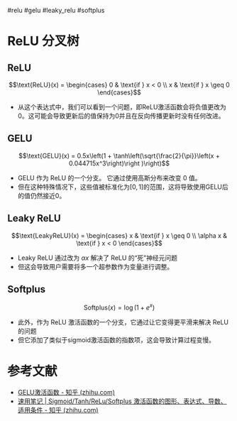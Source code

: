 #relu 
#gelu
#leaky_relu
#softplus

# ReLU 分叉树
## ReLU
$$\text{ReLU}(x) = \begin{cases} 0 & \text{if } x < 0 \\ x & \text{if } x \geq 0 \end{cases}$$
- 从这个表达式中，我们可以看到一个问题，即ReLU激活函数会将负值更改为0。这可能会导致更新后的值保持为0并且在反向传播更新时没有任何改进。

## GELU
$$\text{GELU}(x) = 0.5x\left(1 + \tanh\left(\sqrt{\frac{2}{\pi}}\left(x + 0.044715x^3\right)\right )\right)$$
- GELU 作为 ReLU 的一个分支。 它通过使用高斯分布来改变 0 值。
- 但在这种特殊情况下，这些值被标准化为$[0,1]$的范围，这将导致使用GELU后的值仍然接近0。

## Leaky ReLU
$$\text{LeakyReLU}(x) = \begin{cases} x & \text{if } x \geq 0 \\ \alpha x & \text{if } x < 0 \end{cases}$$
- Leaky ReLU 通过改为 $\alpha x$ 解决了 ReLU 的“死”神经元问题
- 但这会导致用户需要将多一个超参数作为变量进行调整。

## Softplus
$$\text{Softplus}(x) = \log(1 + e^x)$$
- 此外，作为 ReLU 激活函数的一个分支，它通过让它变得更平滑来解决 ReLU 的问题
- 但它添加了类似于sigmoid激活函数的指数项，这会导致计算过程变慢。

# 参考文献
- [GELU激活函数 - 知乎 (zhihu.com)](https://zhuanlan.zhihu.com/p/394465965)
- [速用笔记 | Sigmoid/Tanh/ReLu/Softplus 激活函数的图形、表达式、导数、适用条件 - 知乎 (zhihu.com)](https://zhuanlan.zhihu.com/p/461707201)
